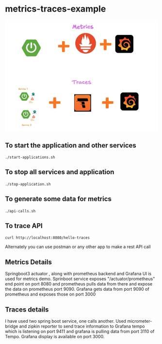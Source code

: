 # metrics-traces-example
![screenshot](metric-traces-example.jpg)

## To start the application and other services 
`./start-applications.sh`


## To stop all services and application
`./stop-application.sh `

## To generate some data for metrics
`./api-calls.sh`

## To trace API 
`curl http://localhost:8080/hello-traces`

Alternately you can use postman or any other app to make a rest API call

## Metrics Details
Springboot3 actuator , along with prometheus backend and Grafana UI is used for metrics demo. Sprinboot service exposes "/actuator/prometheus" end point on port 8080 and prometheus pulls data from there and expose the data on prometheus port 9090. Grafana gets data from port 9090 of prometheus and exposes those on port 3000

## Traces details
I have used two spring boot service, one calls another. Used micrometer-bridge and zipkin reporter to send trace information to Grafana tempo which is listening on port 9411 and grafana is pulling data from port 3110 of Tempo. Grafana display is available on port 3000.

